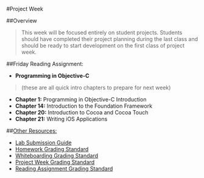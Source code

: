 #Project Week

##Overview
> This week will be focused entirely on student projects. Students should have completed their project planning during the last class and should be ready to start development on the first class of project week.

##Friday Reading Assignment:
* **Programming in Objective-C**
> (these are all quick intro chapters to prepare for next week)

  * **Chapter 1:** Programming in Objective-C Introduction
  * **Chapter 14:** Introduction to the Foundation Framework
  * **Chapter 20:** Introduction to Cocoa and Cocoa Touch
  * **Chapter 21:** Writing iOS Applications

##[Other Resources:](../resources/)
* [Lab Submission Guide](../resources/lab-submission-guide.md)
* [Homework Grading Standard](../resources/homework-grading-rubric.md)
* [Whiteboarding Grading Standard](../resources/whiteboarding-grading-rubric.md)
* [Project Week Grading Standard](../resources/project-week-grading-rubric.md)
* [Reading Assignment Grading Standard](../resources/reading-discussion-grading-rubric.md)
